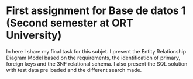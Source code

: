 # First assignment for Base de datos 1 (Second semester at ORT University)
In here I share my final task for this subjet. I present the Entity Relationship Diagram Model based on the requirements, the identification of primary, foreign keys 
and the 3NF relational schema. I also present the SQL solution with test data pre loaded and the different search made.
